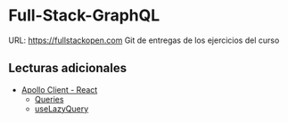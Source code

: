 # Full-Stack-GraphQL

URL: https://fullstackopen.com 
Git de entregas de los ejercicios del curso

## Lecturas adicionales
* [Apollo Client - React](https://www.apollographql.com/docs/react/)
	* [Queries](https://www.apollographql.com/docs/react/data/queries/#executing-queries-manually)
	* [useLazyQuery](https://www.apollographql.com/docs/react/api/react/hooks/#uselazyquery)

